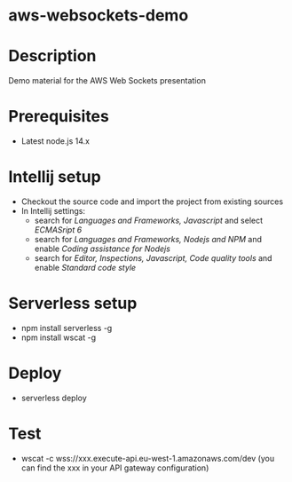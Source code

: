 aws-websockets-demo
===================

# Description
Demo material for the AWS Web Sockets presentation

# Prerequisites
* Latest node.js 14.x

# Intellij setup
* Checkout the source code and import the project from existing sources
* In Intellij settings:
  * search for _Languages and Frameworks, Javascript_ and select _ECMASript 6_
  * search for _Languages and Frameworks, Nodejs and NPM_ and enable _Coding assistance for Nodejs_
  * search for  _Editor, Inspections, Javascript, Code quality tools_ and enable _Standard code style_

# Serverless setup
* npm install serverless -g
* npm install wscat -g

# Deploy
* serverless deploy

# Test
* wscat -c wss://xxx.execute-api.eu-west-1.amazonaws.com/dev (you can find the xxx in your API gateway configuration)


